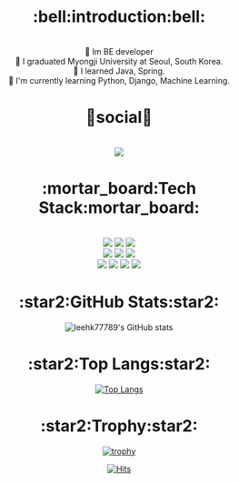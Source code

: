 <div align=center>

<h1>:bell:introduction:bell:</h1></br>
🌱 Im BE developer </br>
🌱 I graduated Myongji University at Seoul, South Korea.</br>
🌱 I learned Java, Spring.</br>
🌱 I'm currently learning Python, Django, Machine Learning.</br>

<h1>💌social💌</h1></br>
<a href="mailto:leehk77789@gmail.com><img src="https://img.shields.io/badge/Gmail-D14836?style=for-the-badge&logo=gmail&logoColor=white&link=mailto:leehk77789@gmail.com"/></a>
<a href="https://jun0103.tistory.com/"><img src="http://img.shields.io/badge/-Velog-20c997?style=for-the-badge&link=https://jun0103.tistory.com/"/></a>
</br>

<h1>:mortar_board:Tech Stack:mortar_board:</h1></br>
<img src="https://img.shields.io/badge/python-3776AB?style=for-the-badge&logo=python&logoColor=white">
<img src="https://img.shields.io/badge/java-007396?style=for-the-badge&logo=java&logoColor=white">
<img src="https://img.shields.io/badge/css-1572B6?style=for-the-badge&logo=css3&logoColor=white"> 
</br>
<img src="https://img.shields.io/badge/html5-E34F26?style=for-the-badge&logo=html5&logoColor=white"> 
<img src="https://img.shields.io/badge/oracle-F80000?style=for-the-badge&logo=oracle&logoColor=white">
<img src="https://img.shields.io/badge/spring-6DB33F?style=for-the-badge&logo=spring&logoColor=white">
</br>
<img src="https://img.shields.io/badge/django-092E20?style=for-the-badge&logo=django&logoColor=white">
<img src="https://img.shields.io/badge/bootstrap-7952B3?style=for-the-badge&logo=bootstrap&logoColor=white">
<img src="https://img.shields.io/badge/apache tomcat-F8DC75?style=for-the-badge&logo=apachetomcat&logoColor=white">
<img src="https://img.shields.io/badge/github-181717?style=for-the-badge&logo=github&logoColor=white">
</br>

<h1>:star2:GitHub Stats:star2:</h1>
                                                                                                     
![leehk77789's GitHub stats](https://github-readme-stats.vercel.app/api?username=leehk77789&show_icons=true&theme=great-gatsby)
                                                                                                     
<h1>:star2:Top Langs:star2:</h1>
                                                                                                     
[![Top Langs](https://github-readme-stats.vercel.app/api/top-langs/?username=leehk77789&langs_count=8)](https://github.com/leehk77789/github-readme-stats)
                                                                                                     
<h1>:star2:Trophy:star2:</h1>

[![trophy](https://github-profile-trophy.vercel.app/?username=leehk77789)](https://github.com/ryo-ma/github-profile-trophy)

[![Hits](https://hits.seeyoufarm.com/api/count/incr/badge.svg?url=https%3A%2F%2Fgithub.com%2Fleehk77789%2Fhit-counter&count_bg=%2379C83D&title_bg=%23555555&icon=bitrise.svg&icon_color=%23E7E7E7&title=hits&edge_flat=false)](https://hits.seeyoufarm.com)
</div>
